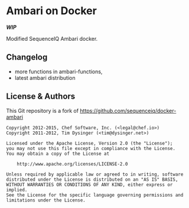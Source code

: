 # Ambari on Docker

***WIP*** 

Modified SequenceIQ Ambari docker.

## Changelog

- more functions in ambari-functions,
- latest ambari distribution

## License & Authors

This Git repository is a fork of https://github.com/sequenceiq/docker-ambari

```text
Copyright 2012-2015, Chef Software, Inc. (<legal@chef.io>)
Copyright 2011-2012, Tim Dysinger (<tim@dysinger.net>)

Licensed under the Apache License, Version 2.0 (the "License");
you may not use this file except in compliance with the License.
You may obtain a copy of the License at

    http://www.apache.org/licenses/LICENSE-2.0

Unless required by applicable law or agreed to in writing, software
distributed under the License is distributed on an "AS IS" BASIS,
WITHOUT WARRANTIES OR CONDITIONS OF ANY KIND, either express or implied.
See the License for the specific language governing permissions and
limitations under the License.
```